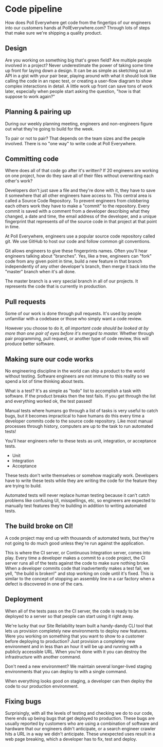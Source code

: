 # Code pipeline

How does Poll Everywhere get code from the fingertips of our engineers into our customers hands at PollEverywhere.com? Through lots of steps that make sure we're shipping a quality product.

## Design

Are you working on something big that's green field? Are multiple people involved in a project? Never underestimate the power of taking some time up front for laying down a design. It can be as simple as sketching out an API in a gist with your pair bear, playing around with what it should look like calling the code in an rspec test, or creating a user-flow diagram to show complex interactions in detail. A little work up front can save tons of work later, especially when people start asking the question, "how is that suppose to work again?"

## Planning & pairing up

During our weekly planning meeting, engineers and non-engineers figure out what they're going to build for the week.

To pair or not to pair? That depends on the team sizes and the people involved. There is no "one way" to write code at Poll Everywhere.

## Committing code

Where does all of that code go after it's written? If 20 engineers are working on one project, how do they save all of their files without overwriting each other's work?

Developers don't just save a file and they're done with it, they have to save it somewhere that all other engineers have access to. This central area is called a Source Code Repository. To prevent engineers from clobbering each others work they have to make a "commit" to the repository. Every commit is saved with a comment from a developer describing what they changed, a date and time, the email address of the developer, and a unique fingerprint that represents _all_ of the source code in that project at that point in time.

At Poll Everywhere, engineers use a popular source code repository called git. We use GitHub to host our code and follow common git conventions.

Git allows engineers to give these fingerprints names. Often you'll hear engineers talking about "branches". Yes, like a tree, engineers can "fork" code from any given point in time, build a new feature in that branch independently of any other developer's branch, then merge it back into the "master" branch when it's all done.

The master branch is a very special branch in all of our projects. It represents the code that is currently in production.

## Pull requests

Some of our work is done through pull requests. It's used by people unfamiliar with a codebase or those who simply want a code review.

However you choose to do it, _all important code should be looked at by more than one pair of eyes before it's merged to master._ Whether through pair programming, pull request, or another type of code review, this will produce better software.

## Making sure our code works

No engineering discipline in the world can ship a product to the world without testing. Software engineers are not immune to this reality so we spend a lot of time thinking about tests.

What is a test? It's as simple as "todo" list to accomplish a task with software. If the product breaks then the test fails. If you get through the list and everything worked ok, the test passed!

Manual tests where humans go through a list of tasks is very useful to catch bugs, but it becomes impractical to have humans do this every time a developer commits code to the source code repository. Like most manual processes through history, computers are up to the task to run automated tests!

You'll hear engineers refer to these tests as unit, integration, or acceptance tests.

* Unit
* Integration
* Acceptance

These tests don't write themselves or somehow magically work. Developers have to write these tests while they are writing the code for the feature they are trying to build.

Automated tests will never replace human testing because it can't catch problems like confusing UI, misspellings, etc, so engineers are expected to manually test features they're building in addition to writing automated tests.

## The build broke on CI!

A code project may end up with thousands of automated tests, but they're not going to do much good unless they're run against the application.

This is where the CI server, or Continuous Integration server, comes into play. Every time a developer makes a commit to a code project, the CI server runs all of the tests against the code to make sure nothing broke. When a developer commits code that inadvertently makes a test fail, we yell, "the build is broken!" and stop working on code until it's fixed. This is similar to the concept of stopping an assembly line in a car factory when a defect is discovered in one of the cars.

## Deployment

When all of the tests pass on the CI server, the code is ready to be deployed to a server so that people can start using it right away.

We're lucky that our Site Reliability team built a handy-dandy CLI tool that lets us provision completely new environments to deploy new features. Were you working on something that you want to show to a customer before deploying to production? Just provision a completely new environment and in less than an hour it will be up and running with a publicly accessible URL. When you're done with it you can destroy the infrastructure with another command.

Don't need a new environment? We maintain several longer-lived staging environments that you can deploy to with a single command.

When everything looks good on staging, a developer can then deploy the code to our production environment.

## Fixing bugs

Surprisingly, with all the levels of testing and checking we do to our code, there ends up being bugs that get deployed to production. These bugs are usually reported by customers who are using a combination of software and hardware that our engineers didn't anticipate, or a search engineer crawler hits a URL in a way we didn't anticipate. These unexpected uses result in a web page breaking, which a developer has to fix, test and deploy.

